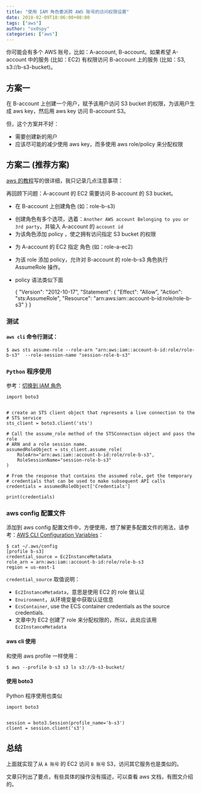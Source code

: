 ```yaml
---
title: "使用 IAM 角色委派跨 AWS 账号的访问权限设置"
date: 2018-02-09T18:06:00+08:00
tags: ["aws"]
author: "ox0spy"
categories: ["aws"]
---
```


你可能会有多个 AWS 账号，比如：A-account, B-account。如果希望 A-account 中的服务 (比如：EC2) 有权限访问 B-account 上的服务 (比如：S3, s3://b-s3-bucket)。

## 方案一

在 B-account 上创建一个用户，赋予该用户访问 S3 bucket 的权限，为该用户生成 aws key，然后用 aws key 访问 B-account S3。

但，这个方案并不好：

- 需要创建新的用户
- 应该尽可能的减少使用 aws key，而多使用 aws role/policy 来分配权限

## 方案二 (推荐方案)

[aws 的教程](https://docs.aws.amazon.com/zh_cn/IAM/latest/UserGuide/tutorial_cross-account-with-roles.html)写的很详细，我只记录几点注意事项：

再回顾下问题：A-account 的 EC2 需要访问 B-account 的 S3 bucket。

- 在 B-account 上创建角色 (如：role-b-s3)
 + 创建角色有多个选项，选着：`Another AWS account Belonging to you or 3rd party`，并输入 A-account 的 `account id`
 + 为该角色添加 policy ，使之拥有访问指定 S3 bucket 的权限

- 为 A-account 的 EC2 指定 角色 (如：role-a-ec2)
 + 为该 role 添加 policy，允许对 B-account 的 role-b-s3 角色执行 AssumeRole 操作。
 + policy 语法类似下面

    {
        "Version": "2012-10-17",
        "Statement": {
            "Effect": "Allow",
            "Action": "sts:AssumeRole",
            "Resource": "arn:aws:iam::account-b-id:role/role-b-s3"
        }
    }


### 测试

#### `aws cli` 命令行测试：

    $ aws sts assume-role --role-arn "arn:aws:iam::account-b-id:role/role-b-s3"  --role-session-name "session-role-b-s3"

### `Python` 程序使用

参考：[切换到 IAM 角色](https://docs.aws.amazon.com/zh_cn/IAM/latest/UserGuide/id_roles_use_switch-role-api.html)

    import boto3


    # create an STS client object that represents a live connection to the
    # STS service
    sts_client = boto3.client('sts')

    # Call the assume_role method of the STSConnection object and pass the role
    # ARN and a role session name.
    assumedRoleObject = sts_client.assume_role(
        RoleArn="arn:aws:iam::account-b-id:role/role-b-s3",
        RoleSessionName="session-role-b-s3"
    )

    # From the response that contains the assumed role, get the temporary
    # credentials that can be used to make subsequent API calls
    credentials = assumedRoleObject['Credentials']

    print(credentials)


### aws config 配置文件

添加到 aws config 配置文件中，方便使用，想了解更多配置文件的用法，请参考：[AWS CLI Configuration Variables](https://docs.aws.amazon.com/cli/latest/topic/config-vars.html)：

    $ cat ~/.aws/config
    [profile b-s3]
    credential_source = Ec2InstanceMetadata
    role_arn = arn:aws:iam::account-b-id:role/role-b-s3
    region = us-east-1


`credential_source` 取值说明：

- `Ec2InstanceMetadata`，意思是使用 EC2 的 role 做认证
- `Environment`，从环境变量中获取认证信息
- `EcsContainer`, use the ECS container credentials as the source credentials.
- 文章中为 EC2 创建了 role 来分配权限的，所以，此处应该用 `Ec2InstanceMetadata`

#### aws cli 使用

和使用 aws profile 一样使用：

    $ aws --profile b-s3 s3 ls s3://b-s3-bucket/

#### 使用 boto3

Python 程序使用也类似

    import boto3


    session = boto3.Session(profile_name='b-s3')
    client = session.client('s3')


## 总结

上面就实现了从 `A 账号` 的 EC2 访问 `B 账号` S3，访问其它服务也是类似的。

文章只列出了要点，有些具体的操作没有描述，可以查看 aws 文档，有图文介绍的。

